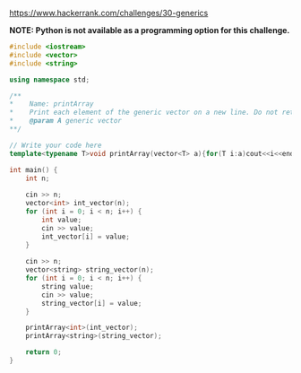 https://www.hackerrank.com/challenges/30-generics

**NOTE: Python is not available as a programming option for this challenge.**

```c++
#include <iostream>
#include <vector>
#include <string>

using namespace std;

/**
*    Name: printArray
*    Print each element of the generic vector on a new line. Do not return anything.
*    @param A generic vector
**/

// Write your code here
template<typename T>void printArray(vector<T> a){for(T i:a)cout<<i<<endl;}

int main() {
	int n;
	
	cin >> n;
	vector<int> int_vector(n);
	for (int i = 0; i < n; i++) {
		int value;
		cin >> value;
		int_vector[i] = value;
	}
	
	cin >> n;
	vector<string> string_vector(n);
	for (int i = 0; i < n; i++) {
		string value;
		cin >> value;
		string_vector[i] = value;
	}

	printArray<int>(int_vector);
	printArray<string>(string_vector);

	return 0;
}
```
